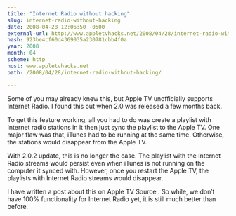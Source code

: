 ```yaml
---
title: "Internet Radio without hacking"
slug: internet-radio-without-hacking
date: 2008-04-28 12:06:50 -0500
external-url: http://www.appletvhacks.net/2008/04/28/internet-radio-without-hacking/
hash: 923be4cf60d4369035a230781cbb4f0a
year: 2008
month: 04
scheme: http
host: www.appletvhacks.net
path: /2008/04/28/internet-radio-without-hacking/

---
```




Some of you may already knew this, but Apple TV unofficially supports Internet Radio.  I found this out when 2.0 was released a few months back.

To get this feature working, all you had to do was create a playlist with Internet radio stations in it then just sync the playlist to the Apple TV.  One major flaw was that, iTunes had to be running at the same time.  Otherwise, the stations would disappear from the Apple TV.

With 2.0.2 update, this is no longer the case.  The playlist with the Internet Radio streams would persist even when iTunes is not running on the computer it synced with.  However, once you restart the Apple TV, the playlists with Internet Radio streams would disappear.

I have written a post about this on Apple TV Source .  So while, we don’t have 100% functionality for Internet Radio yet, it is still much better than before.

